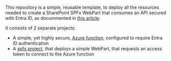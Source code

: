 This repository is a simple, reusable template, to deploy all the resources needed to create a SharePoint SPFx WebPart that consumes an API secured with Entra ID, as docummented in [this article](https://learn.microsoft.com/en-us/sharepoint/dev/spfx/use-aadhttpclient-enterpriseapi).  

It consists of 2 separate projects:
- A simple, yet highly secure, [Azure function](azure-function), configured to require Entra ID authentication
- A [spfx project](spfx-custom-api), that deploys a simple WebPart, that requests an access token to connect to the Azure function
